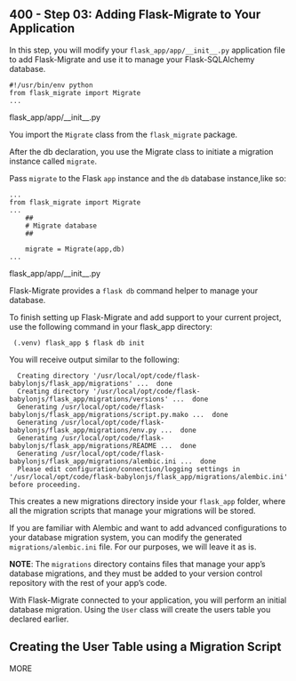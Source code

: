 ## 400 - Step 03: Adding Flask-Migrate to Your Application

In this step, you will modify your ```flask_app/app/__init__.py``` application file to add Flask-Migrate and use it to manage your Flask-SQLAlchemy database.

```
#!/usr/bin/env python
from flask_migrate import Migrate
...
```
flask_app/app/\_\_init__.py

You import the ```Migrate``` class from the ```flask_migrate``` package.

After the db declaration, you use the Migrate class to initiate a migration instance called ```migrate```.

Pass ```migrate``` to the Flask ```app``` instance and the ```db``` database instance,like so:

```
...
from flask_migrate import Migrate
... 
    ##
    # Migrate database
    ##

    migrate = Migrate(app,db)
...
```
flask_app/app/\_\_init__.py

Flask-Migrate provides a ```flask db``` command helper to manage your database.

To finish setting up Flask-Migrate and add support to your current project, use the following command in your flask_app directory:

```
 (.venv) flask_app $ flask db init
```

You will receive output similar to the following:

```
  Creating directory '/usr/local/opt/code/flask-babylonjs/flask_app/migrations' ...  done
  Creating directory '/usr/local/opt/code/flask-babylonjs/flask_app/migrations/versions' ...  done
  Generating /usr/local/opt/code/flask-babylonjs/flask_app/migrations/script.py.mako ...  done
  Generating /usr/local/opt/code/flask-babylonjs/flask_app/migrations/env.py ...  done
  Generating /usr/local/opt/code/flask-babylonjs/flask_app/migrations/README ...  done
  Generating /usr/local/opt/code/flask-babylonjs/flask_app/migrations/alembic.ini ...  done
  Please edit configuration/connection/logging settings in '/usr/local/opt/code/flask-babylonjs/flask_app/migrations/alembic.ini' before proceeding.
```

This creates a new migrations directory inside your ```flask_app``` folder, where all the migration scripts that manage your migrations will be stored.

If you are familiar with Alembic and want to add advanced configurations to your database migration system, you can modify the generated ```migrations/alembic.ini``` file. For our purposes, we will leave it as is.

**NOTE**: The ```migrations``` directory contains files that manage your app’s database migrations, and they must be added to your version control repository with the rest of your app’s code.

With Flask-Migrate connected to your application, you will perform an initial database migration. Using the ```User``` class will create the users table you declared earlier.

## Creating the User Table using a Migration Script




MORE
